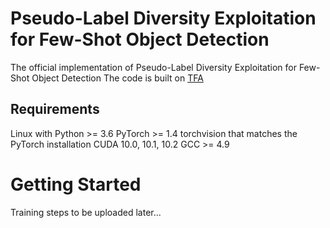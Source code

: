 # Pseudo-Label Diversity Exploitation for Few-Shot Object Detection
The official implementation of Pseudo-Label Diversity Exploitation for Few-Shot Object Detection
The code is built on [TFA](https://github.com/ucbdrive/few-shot-object-detection)

## Requirements

Linux with Python >= 3.6
PyTorch >= 1.4
torchvision that matches the PyTorch installation
CUDA 10.0, 10.1, 10.2
GCC >= 4.9

# Getting Started

Training steps to be uploaded later...
